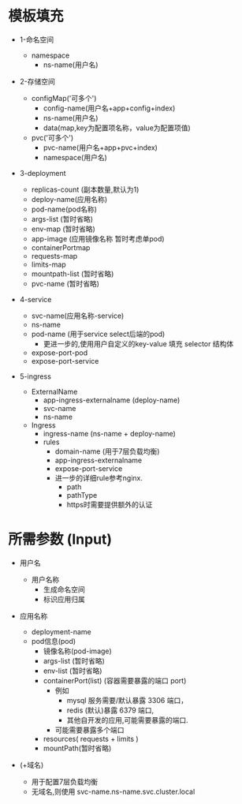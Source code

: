 # 模板填充

- 1-命名空间
  - namespace
    - ns-name(用户名)
- 2-存储空间
  - configMap('可多个')
    - config-name(用户名+app+config+index)
    - ns-name(用户名)
    - data(map,key为配置项名称，value为配置项值)
  - pvc('可多个')
    - pvc-name(用户名+app+pvc+index)
    - namespace(用户名)
- 3-deployment
  - replicas-count (副本数量,默认为1)
  - deploy-name(应用名称)
  - pod-name(pod名称)
  - args-list (暂时省略)
  - env-map  (暂时省略)
  - app-image (应用镜像名称 暂时考虑单pod)
  - containerPortmap
  - requests-map
  - limits-map
  - mountpath-list  (暂时省略)
  - pvc-name  (暂时省略)
- 4-service
  - svc-name(应用名称-service)
  - ns-name
  - pod-name (用于service select后端的pod)
    - 更进一步的,使用用户自定义的key-value 填充 selector 结构体
  - expose-port-pod
  - expose-port-service

- 5-ingress 
  - ExternalName
    - app-ingress-externalname (deploy-name)
    - svc-name
    - ns-name
  - Ingress
    - ingress-name (ns-name + deploy-name)
    - rules
      - domain-name (用于7层负载均衡)
      - app-ingress-externalname
      - expose-port-service
      - 进一步的详细rule参考nginx.
        - path
        - pathType
        - https时需要提供额外的认证

# 所需参数 (Input)


- 用户名
  - 用户名称
    - 生成命名空间
    - 标识应用归属

- 应用名称
  - deployment-name
  - pod信息(pod)
    - 镜像名称(pod-image)
    - args-list (暂时省略)
    - env-list (暂时省略)
    - containerPort(list) (容器需要暴露的端口 port)
      - 例如
        - mysql 服务需要/默认暴露 3306 端口，
        - redis (默认)暴露 6379 端口,
        - 其他自开发的应用,可能需要暴露的端口.
      - 可能需要暴露多个端口
    - resources( requests + limits )
    - mountPath(暂时省略)

- (+域名)
  - 用于配置7层负载均衡
  - 无域名,则使用  svc-name.ns-name.svc.cluster.local